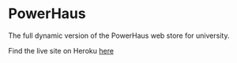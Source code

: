 # PowerHaus
The full dynamic version of the PowerHaus web store for university.

Find the live site on Heroku [here](https://powerhaus.herokuapp.com)
